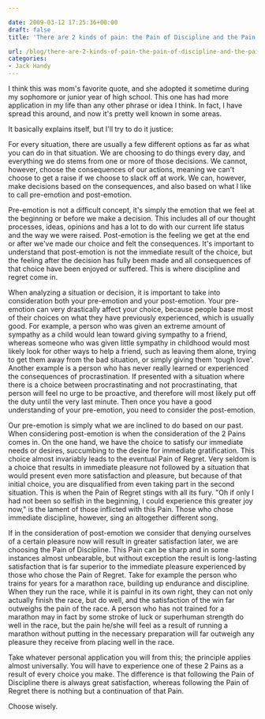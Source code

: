 ```yaml
---

date: 2009-03-12 17:25:36+00:00
draft: false
title: 'There are 2 kinds of pain: the Pain of Discipline and the Pain of Regret'

url: /blog/there-are-2-kinds-of-pain-the-pain-of-discipline-and-the-pain-of-regret
categories:
- Jack Handy
---
```


I think this was mom's favorite quote, and she adopted it sometime during my sophomore or junior year of high school. This one has had more application in my life than any other phrase or idea I think. In fact, I have spread this around, and now it's pretty well known in some areas.




It basically explains itself, but I'll try to do it justice:




For every situation, there are usually a few different options as far as what you can do in that situation. We are choosing to do things every day, and everything we do stems from one or more of those decisions. We cannot, however, choose the consequences of our actions, meaning we can't choose to get a raise if we choose to slack off at work. We can, however, make decisions based on the consequences, and also based on what I like to call pre-emotion and post-emotion.




Pre-emotion is not a difficult concept, it's simply the emotion that we feel at the beginning or before we make a decision. This includes all of our thought processes, ideas, opinions and has a lot to do with our current life status and the way we were raised. Post-emotion is the feeling we get at the end or after we've made our choice and felt the consequences. It's important to understand that post-emotion is not the immediate result of the choice, but the feeling after the decision has fully been made and all consequences of that choice have been enjoyed or suffered. This is where discipline and regret come in.




When analyzing a situation or decision, it is important to take into consideration both your pre-emotion and your post-emotion. Your pre-emotion can very drastically affect your choice, because people base most of their choices on what they have previously experienced, which is usually good. For example, a person who was given an extreme amount of sympathy as a child would lean toward giving sympathy to a friend, whereas someone who was given little sympathy in childhood would most likely look for other ways to help a friend, such as leaving them alone, trying to get them away from the bad situation, or simply giving them 'tough love'. Another example is a person who has never really learned or experienced the consequences of procrastination. If presented with a situation where there is a choice between procrastinating and not procrastinating, that person will feel no urge to be proactive, and therefore will most likely put off the duty until the very last minute. Then once you have a good understanding of your pre-emotion, you need to consider the post-emotion.




Our pre-emotion is simply what we are inclined to do based on our past. When considering post-emotion is when the consideration of the 2 Pains comes in. On the one hand, we have the choice to satisfy our immediate needs or desires, succumbing to the desire for immediate gratification. This choice almost invariably leads to the eventual Pain of Regret. Very seldom is a choice that results in immediate pleasure not followed by a situation that would present even more satisfaction and pleasure, but because of that initial choice, you are disqualified from even taking part in the second situation. This is when the Pain of Regret stings with all its fury. "Oh if only I had not been so selfish in the beginning, I could experience this greater joy now," is the lament of those inflicted with this Pain. Those who chose immediate discipline, however, sing an altogether different song.




If in the consideration of post-emotion we consider that denying ourselves of a certain pleasure now will result in greater satisfaction later, we are choosing the Pain of Discipline. This Pain can be sharp and in some instances almost unbearable, but without exception the result is long-lasting satisfaction that is far superior to the immediate pleasure experienced by those who chose the Pain of Regret. Take for example the person who trains for years for a marathon race, building up endurance and discipline. When they run the race, while it is painful in its own right, they can not only actually finish the race, but do well, and the satisfaction of the win far outweighs the pain of the race. A person who has not trained for a marathon may in fact by some stroke of luck or superhuman strength do well in the race, but the pain he/she will feel as a result of running a marathon without putting in the necessary preparation will far outweigh any pleasure they receive from placing well in the race.




Take whatever personal application you will from this; the principle applies almost universally. You will have to experience one of these 2 Pains as a result of every choice you make. The difference is that following the Pain of Discipline there is always great satisfaction, whereas following the Pain of Regret there is nothing but a continuation of that Pain. 




Choose wisely. 
